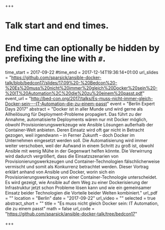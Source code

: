 +++
# Talk start and end times.
# End time can optionally be hidden by prefixing the line with `#`.
time_start = 2017-09-22
#time_end = 2017-12-14T19:36:14+01:00
url_slides = "https://github.com/sparsick/ansible-docker-talk/blob/bedcon17/slides/17.09%20-%20Bedcon%20-%20Es%20muss%20nicht%20immer%20gleich%20Docker%20sein%20-%20IT%20Automation%2C%20die%20zu%20einem%20passt.pdf"
event_url = "http://bed-con.org/2017/talks/Es-muss-nicht-immer-gleich-Docker-sein---IT-Automation-die-zu-einem-passt"
event = "Berlin Expert Days 2017"
abstract = "Docker ist in aller Munde und wird gerne als Allheilösung für Deployment-Probleme propagiert. Das führt zu der Annahme, automatisierte Deployments wären nur mit Docker möglich, obwohl Provisionierungswerkzeuge wie Ansible Lösungen außerhalb der Container-Welt anbieten. Deren Einsatz wird oft gar nicht in Betracht gezogen, weil irgendwann – in Ferner Zukunft – doch Docker im Unternehmen eingesetzt werden soll. Die Automatisierung wird immer weiter verschoben, weil der Aufwand in einem Schritt zu groß ist, obwohl Ansible mit wenig Mühe in der Gegenwart helfen könnte. Die Verwirrung wird dadurch vergrößert, dass die Einsatzszenarien von Provisionierungswerkzeugen und Container-Technologien fälschlicherweise vermischt und somit als Konkurrenz betrachtet werden. Dieser Vortrag erklärt anhand von Ansible und Docker, worin sich ein Provisionierungswerkzeug von einer Container-Technologie unterscheidet. Es wird gezeigt, wie Ansible auf dem Weg zu einer Dockerisierung der Infrastruktur jetzt schon Probleme lösen kann und wie ein gemeinsamer Einsatz beider Technologien die Vorteile beider Welten kombiniert."
url_pdf = ""
location = "Berlin"
date = "2017-09-22"
url_video = ""
selected = true
abstract_short = ""
title = "Es muss nicht gleich Docker sein: IT Automation, die zu einem passt"
math = false
url_code = "https://github.com/sparsick/ansible-docker-talk/tree/bedcon17"

+++
